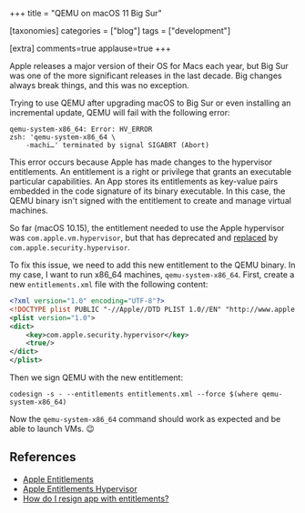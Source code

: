 +++
title = "QEMU on macOS 11 Big Sur"

[taxonomies]
categories = ["blog"]
tags = ["development"]

[extra]
comments=true
applause=true
+++

Apple releases a major version of their OS for Macs each year, but Big Sur was one of the more significant releases in the last decade. Big changes always break things, and this was no exception.

<!-- more -->

Trying to use QEMU after upgrading macOS to Big Sur or even installing an incremental update, QEMU will fail with the following error:
```
qemu-system-x86_64: Error: HV_ERROR
zsh: 'qemu-system-x86_64 \
    -machi…' terminated by signal SIGABRT (Abort)
```

This error occurs because Apple has made changes to the hypervisor entitlements. An entitlement is a right or privilege that grants an executable particular capabilities. An App stores its entitlements as key-value pairs embedded in the code signature of its binary executable. In this case, the QEMU binary isn't signed with the entitlement to create and manage virtual machines.

So far (macOS 10.15), the entitlement needed to use the Apple hypervisor was `com.apple.vm.hypervisor`, but that has deprecated and [replaced](https://developer.apple.com/documentation/bundleresources/entitlements/com_apple_security_hypervisor) by `com.apple.security.hypervisor`.

To fix this issue, we need to add this new entitlement to the QEMU binary. In my case, I want to run x86_64 machines, `qemu-system-x86_64`. First, create a new `entitlements.xml` file with the following content:
```xml
<?xml version="1.0" encoding="UTF-8"?>
<!DOCTYPE plist PUBLIC "-//Apple//DTD PLIST 1.0//EN" "http://www.apple.com/DTDs/PropertyList-1.0.dtd">
<plist version="1.0">
<dict>
    <key>com.apple.security.hypervisor</key>
    <true/>
</dict>
</plist>
```

Then we sign QEMU with the new entitlement:
```shell
codesign -s - --entitlements entitlements.xml --force $(where qemu-system-x86_64)
```

Now the `qemu-system-x86_64` command should work as expected and be able to launch VMs. 😉

## References
- [Apple Entitlements](https://developer.apple.com/documentation/bundleresources/entitlements)
- [Apple Entitlements Hypervisor](https://developer.apple.com/documentation/bundleresources/entitlements/com_apple_security_hypervisor)
- [How do I resign app with entitlements?](https://stackoverflow.com/questions/36888535/how-do-i-resign-app-with-entitlements)
